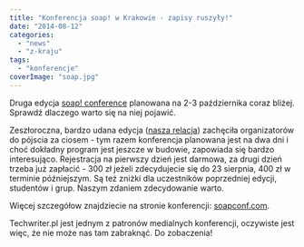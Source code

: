 ```yaml
---
title: "Konferencja soap! w Krakowie - zapisy ruszyły!"
date: "2014-08-12"
categories:
  - "news"
  - "z-kraju"
tags:
  - "konferencje"
coverImage: "soap.jpg"
---
```


Druga edycja [soap! conference](http://soapconf.com/) planowana na 2-3 października coraz bliżej. Sprawdź dlaczego warto się na niej pojawić.

Zeszłoroczna, bardzo udana edycja ([nasza relacja](http://techwriter.pl/soap-technical-communication-conference-relacja/)) zachęciła organizatorów do pójscia za ciosem - tym razem konferencja planowana jest na dwa dni i choć dokładny program jest jeszcze w budowie, zapowiada się bardzo interesująco. Rejestracja na pierwszy dzień jest darmowa, za drugi dzień trzeba już zapłacić - 300 zł jeżeli zdecydujecie się do 23 sierpnia, 400 zł w terminie późniejszym. Są też zniżki dla uczestników poprzedniej edycji, studentów i grup. Naszym zdaniem zdecydowanie warto.

Więcej szczegółow znajdziecie na stronie konferencji: [soapconf.com](http://soapconf.com/).

Techwriter.pl jest jednym z patronów medialnych konferencji, oczywiste jest więc, że nie może nas tam zabraknąć. Do zobaczenia!
